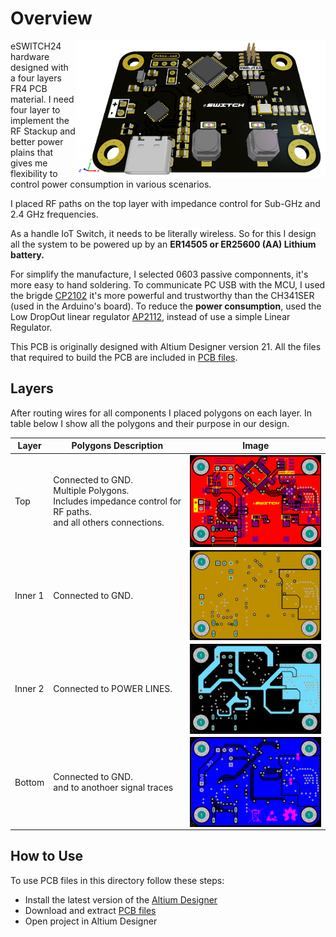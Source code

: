 # Overview
<img src="/Images/eswitch_3D.PNG" alt="PCB 3D View" width="400" align="right"/>

eSWITCH24 hardware designed with a four layers FR4 PCB material. I need four layer to implement the RF Stackup and better power plains that gives me flexibility to control power consumption in various scenarios.

I placed RF paths on the top layer with impedance control for Sub-GHz and 2.4 GHz frequencies.

As a handle IoT Switch, it needs to be literally wireless. So for this I design all the system to be powered up by an **ER14505 or ER25600 (AA) Lithium battery.**

For simplify the manufacture, I selected 0603 passive componnents, it's more easy to hand soldering.
To communicate PC USB with the MCU, I used the brigde [CP2102](https://www.silabs.com/documents/public/data-sheets/cp2102n-datasheet.pdf) it's more powerful and trustworthy than the CH341SER (used in the Arduino's board).
To reduce the **power consumption**, used the Low DropOut linear regulator [AP2112](https://www.diodes.com/assets/Datasheets/AP2112.pdf), instead of use a simple Linear Regulator.

This PCB is originally designed with Altium Designer version 21. All the files that required to build the PCB are included in [PCB files](/hardware/Transceiver/PCB_Files).

## Layers
After routing wires for all components I placed polygons on each layer. In table below I show all the polygons and their purpose in our design.

| Layer       | Polygons Description |Image  |
| ----------- | ------------------- |-------|
| Top | Connected to GND.<br /> Multiple Polygons.<br /> Includes impedance control for RF paths.<br /> and all others connections. | <img src="/Images/eswitch_top.PNG" alt="Top Layer Polygon" width="300" align="center"/>|
| Inner 1 | Connected to GND. | <img src="/Images/eswitch_mid1.PNG" alt="Inner Layer 1 Polygon" width="300" align="center"/>|
| Inner 2 | Connected to POWER LINES. | <img src="/Images/eswitch_mid2.PNG" alt="Inner Layer 2 Polygon" width="300" align="center"/>|
| Bottom | Connected to GND.<br /> and to anothoer signal traces| <img src="/Images/eswitch_bottom.PNG" alt="Bottom Layer Polygon" width="300" align="center"/>|

## How to Use
To use PCB files in this directory follow these steps:
- Install the latest version of the [Altium Designer](https://www.altium.com/products/downloads)
- Download and extract [PCB files](/hardware/Transceiver/PCB_Files)
- Open project in Altium Designer
